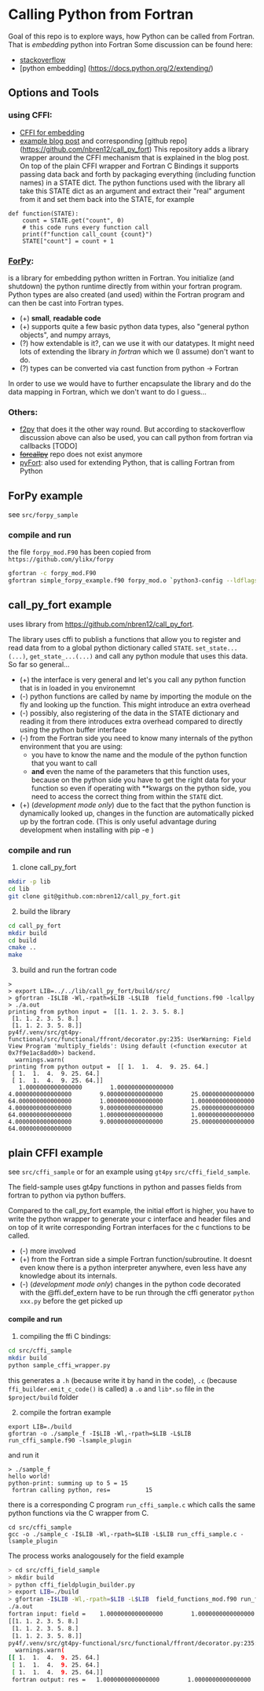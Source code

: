 # Calling Python from Fortran
Goal of this repo is to explore ways, how Python can be called from Fortran. That is *embedding* python into Fortran
Some discussion can be found here:

* [stackoverflow](https://stackoverflow.com/questions/17075418/embed-python-into-fortran-90)
* [python embedding] (https://docs.python.org/2/extending/)

## Options and Tools
### using CFFI: 
  * [CFFI for embedding](https://cffi.readthedocs.io/en/latest/embedding.html)
  * [example blog post](https://www.noahbrenowitz.com/post/calling-fortran-from-python/) and corresponding [github repo] (https://github.com/nbren12/call_py_fort) This repository adds a library 
wrapper around the CFFI mechanism that is explained in the blog post. On top of  the plain CFFI wrapper and Fortran C Bindings it supports passing  data back and 
forth by packaging everything (including function names) in a STATE dict. The python functions used with the library all take this STATE dict as an argument and extract their "real" argument from it and set them back into the STATE, for example
```
def function(STATE):
    count = STATE.get("count", 0)
    # this code runs every function call
    print(f"function call_count {count}")
    STATE["count"] = count + 1
```
  
### [ForPy](https://github.com/ylikx/forpy):
is a library for embedding python written in Fortran. You initialize (and shutdown) the python runtime directly from 
within your fortran program. Python types are also created (and used) within the Fortran program and 
can then be cast into Fortran types.

  * (+) **small**, **readable code** 
  * (+) supports quite a few basic python data types, also "general python objects", and numpy arrays,
  * (?) how extendable is it?, can we use it with our datatypes. It might need lots of extending the library *in fortran* which we (I assume) don't want to do.
  * (?) types can be converted via cast function from python -> Fortran

In order to use we would have to further encapsulate the library and do the data mapping
in Fortran, which we don't want to do I guess...

### Others:
* [f2py](https://numpy.org/doc/stable/f2py/) that does it the other way round. But according to stackoverflow discussion above can also  be used, you can call python from fortran via callbacks [TODO]
* ~~[forcallpy](https://forcallpy.readthedocs.io/en/latest/)~~ repo does not exist anymore
* [pyFort](http://pyfortran.sourceforge.net/pyfort/pyfort_reference.htm): also used for extending Python, that is calling Fortran from Python

## ForPy example
see `src/forpy_sample`

### compile and run
the file `forpy_mod.F90` has been copied from `https://github.com/ylikx/forpy`

```bash
gfortran -c forpy_mod.F90
gfortran simple_forpy_example.f90 forpy_mod.o `python3-config --ldflags --embed`
```

## call_py_fort example
uses library from https://github.com/nbren12/call_py_fort.

The library uses cffi to publish a functions that allow you to register and read data from to a global 
python dictionary called `STATE`.
`set_state...(...)`, `get_state_...(...)` and call any python module that uses this data.
So far so general...

* (+) the interface is very general and let's you call any python function that is in loaded in you environemnt
* (-) python functions are called by name by importing the module on the fly and looking up the function. This might
introduce an extra overhead
* (-) possibly, also registering of the data in the STATE dictionary and reading it from there introduces extra overhead
compared to directly using the python buffer interface
* (-) from the Fortran side you need to know many internals of the python environment that you are using: 
  * you have to know the name and the module of the python function that you want to call
  * **and** even the name of the parameters that this function uses, because on the python side you have to get the
  right  data for your function so even if operating with **kwargs on the python side, you need to access the correct thing from within the 
  `STATE` dict.
* (+) (*development mode only*) due to the fact that the python function is dynamically looked up, changes in the function are automatically
picked up by the fortran code. (This is only useful advantage during development when installing with pip -e ) 
### compile and run
1. clone call_py_fort
```bash
mkdir -p lib
cd lib
git clone git@github.com:nbren12/call_py_fort.git
```
2. build the library
```bash
cd call_py_fort
mkdir build
cd build
cmake ..
make
```
3. build and run the fortran code 
```
> 
> export LIB=../../lib/call_py_fort/build/src/
> gfortran -I$LIB -Wl,-rpath=$LIB -L$LIB  field_functions.f90 -lcallpy
> ./a.out
printing from python input =  [[1. 1. 2. 3. 5. 8.]
 [1. 1. 2. 3. 5. 8.]
 [1. 1. 2. 3. 5. 8.]]
py4f/.venv/src/gt4py-functional/src/functional/ffront/decorator.py:235: UserWarning: Field View Program 'multiply_fields': Using default (<function executor at 0x7f9e1ac8add0>) backend.
  warnings.warn(
printing from python output =  [[ 1.  1.  4.  9. 25. 64.]
 [ 1.  1.  4.  9. 25. 64.]
 [ 1.  1.  4.  9. 25. 64.]]
   1.0000000000000000        1.0000000000000000        4.0000000000000000        9.0000000000000000        25.000000000000000        64.000000000000000        1.0000000000000000        1.0000000000000000        4.0000000000000000        9.0000000000000000        25.000000000000000        64.000000000000000        1.0000000000000000        1.0000000000000000        4.0000000000000000        9.0000000000000000        25.000000000000000        64.000000000000000     

```
## plain CFFI example
see `src/cffi_sample` or for an example using `gt4py` `src/cffi_field_sample`.

The field-sample uses gt4py functions in python and passes fields from fortran to python via python buffers.

Compared to the call_py_fort example, the initial effort is higher, you have to write the
python wrapper to generate your c interface and header files and on top of it write corresponding Fortran
interfaces for the c functions to be called.
* (-) more involved 
* (+) from the Fortran side a simple Fortran function/subroutine. It doesnt even know there is a python interpreter anywhere, even less 
have any knowledge about its internals.
* (-) (*development mode only*) changes in the python code decorated with the @ffi.def_extern have to be run through the cffi 
generator `python xxx.py` before the get picked up 

#### compile and run

1. compiling the ffi C bindings: 
```bash
cd src/cffi_sample
mkdir build
python sample_cffi_wrapper.py 
```
this generates a `.h` (because write it by hand in the code), `.c` (because `ffi_builder.emit_c_code()` is called) a `.o` and `lib*.so` file in the `$project/build` folder

2. compile the fortran example
```
export LIB=./build
gfortran -o ./sample_f -I$LIB -Wl,-rpath=$LIB -L$LIB run_cffi_sample.f90 -lsample_plugin
```
and run it
```
> ./sample_f
hello world!
python-print: summing up to 5 = 15
 fortran calling python, res=          15

```

there is a corresponding C program `run_cffi_sample.c` which calls the same python functions 
via the C wrapper from C.
```
cd src/cffi_sample
gcc -o ./sample_c -I$LIB -Wl,-rpath=$LIB -L$LIB run_cffi_sample.c -lsample_plugin
```

The process works analogousely for the field example
```bash
> cd src/cffi_field_sample
> mkdir build
> python cffi_fieldplugin_builder.py
> export LIB=./build
> gfortran -I$LIB -Wl,-rpath=$LIB -L$LIB  field_functions_mod.f90 run_field_sample.f90 -lfield_plugin
./a.out
fortran input: field =    1.0000000000000000        1.0000000000000000        2.0000000000000000        3.0000000000000000        5.0000000000000000        8.0000000000000000        1.0000000000000000        1.0000000000000000        2.0000000000000000        3.0000000000000000        5.0000000000000000        8.0000000000000000        1.0000000000000000        1.0000000000000000        2.0000000000000000        3.0000000000000000        5.0000000000000000        8.0000000000000000     
[[1. 1. 2. 3. 5. 8.]
 [1. 1. 2. 3. 5. 8.]
 [1. 1. 2. 3. 5. 8.]]
py4f/.venv/src/gt4py-functional/src/functional/ffront/decorator.py:235: UserWarning: Field View Program 'multiply_fields': Using default (<function executor at 0x7f85757fe830>) backend.
  warnings.warn(
[[ 1.  1.  4.  9. 25. 64.]
 [ 1.  1.  4.  9. 25. 64.]
 [ 1.  1.  4.  9. 25. 64.]]
 fortran output: res =   1.0000000000000000        1.0000000000000000        4.0000000000000000        9.0000000000000000        25.000000000000000        64.000000000000000        1.0000000000000000        1.0000000000000000        4.0000000000000000        9.0000000000000000        25.000000000000000        64.000000000000000        1.0000000000000000        1.0000000000000000        4.0000000000000000        9.0000000000000000        25.000000000000000        64.000000000000000     

```

